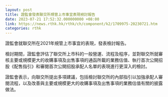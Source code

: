 ```yaml
---
layout: post
title: 證監會發表聯交所規管上市事宜表現檢討報告
date: 2023-07-21 17:52:32.000000000 +08:00
link: https://news.rthk.hk/rthk/ch/component/k2/1709975-20230721.htm
categories: rthk
---
```


證監會就聯交所在2021年規管上市事宜的表現，發表檢討報告。

檢討期間，證監會評估了聯交所上市科的一般營運、流程及程序，並對聯交所就審核主要或規模更大的收購事項及出售事項的通函所載的業務估值、執行首次公開招股《配售指引》和審閱首次公開招股承配人名單的表現進行更深入的檢討。

證監會表示，向聯交所提出多項建議，包括檢討聯交所的內部指引以加強承配人審閱流程，以及改善與主要或規模更大的收購事項及出售事項的業務估值有關的披露做法。
